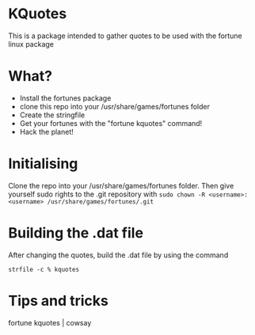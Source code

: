 # KQuotes

This is a package intended to gather quotes to be used with the fortune linux package

# What?
- Install the fortunes package
- clone this repo into your /usr/share/games/fortunes folder
- Create the stringfile
- Get your fortunes with the "fortune kquotes" command!
- Hack the planet!

# Initialising
Clone the repo into your /usr/share/games/fortunes folder. Then give yourself sudo rights to the .git repository with 
```sudo chown -R <username>:<username> /usr/share/games/fortunes/.git```

# Building the .dat file
After changing the quotes, build the .dat file by using the command

``` strfile -c % kquotes ```


# Tips and tricks
fortune kquotes | cowsay
